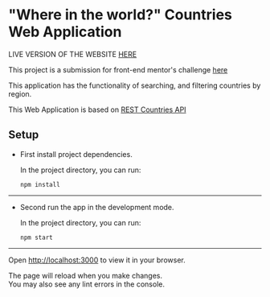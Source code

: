 # "Where in the world?" Countries Web Application

LIVE VERSION OF THE WEBSITE [HERE](https://whereintheworld-fem.netlify.app)

This project is a submission for front-end mentor's challenge [here](https://www.frontendmentor.io/challenges/rest-countries-api-with-color-theme-switcher-5cacc469fec04111f7b848ca)

This application has the functionality of searching, and filtering countries by region.

This Web Application is based on [REST Countries API](https://restcountries.com/)

## Setup

- First install project dependencies.

  In the project directory, you can run:

  `npm install`

---

- Second run the app in the development mode.

  In the project directory, you can run:

  `npm start`

---

Open [http://localhost:3000](http://localhost:3000) to view it in your browser.

The page will reload when you make changes.\
You may also see any lint errors in the console.
